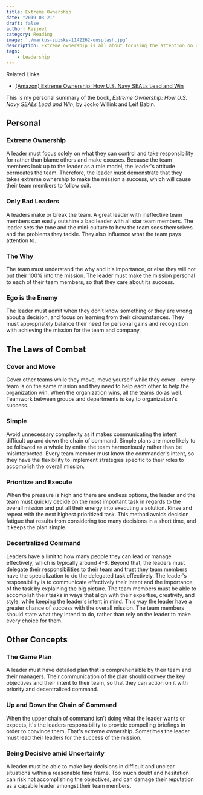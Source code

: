 ```yaml
---
title: Extreme Ownership 
date: "2019-03-21"
draft: false
author: Rajjeet
category: Reading
image: './markus-spiske-1142262-unsplash.jpg'
description: Extreme ownership is all about focusing the attention on one's owns thoughts and actions, and how that translates to leading effective teams and accomplishing the mission. 
tags:         
    - Leadership    
---
```


<div class="ui icon info message">
    <i class="linkify icon"></i>
    <div class="content">
        <div class="header">Related Links</div>
        <ul class="list">
            <li><a target="_blank" href="https://www.amazon.ca/Extreme-Ownership-U-S-Navy-SEALs/dp/1250183863/ref=sr_1_1?hvadid=208417755541&hvdev=c&hvlocphy=9000838&hvnetw=g&hvpos=1t2&hvqmt=b&hvrand=10121588327934293711&hvtargid=kwd-298751115982&keywords=extreme+ownership&qid=1553165843&s=gateway&sr=8-1&tag=googcana-20">(Amazon) Extreme Ownership: How U.S. Navy SEALs Lead and Win</a></li>
        </ul>
    </div>
</div>

This is my personal summary of the book, _Extreme Ownership: How U.S. Navy SEALs Lead and Win_, by Jocko Willink and Leif Babin.

## Personal
### Extreme Ownership
A leader must focus solely on what they can control and take responsibility for rather 
than blame others and make excuses. Because the team members look up to the leader as a role 
model, the leader's attitude permeates the team. Therefore, the leader must demonstrate that 
they takes extreme ownership to make the mission a success, which will cause their team members to follow suit. 

### Only Bad Leaders
A leaders make or break the team. A great leader with ineffective team members can easily outshine a bad 
leader with all star team members. The leader sets the tone and the mini-culture to how the team sees 
themselves and the problems they tackle. They also influence what the team pays attention to.

### The Why
The team must understand the why and it's importance, or else they will not put their 100% into the mission. 
The leader must make the mission personal to each of their team members, so that they care about its success.
 
### Ego is the Enemy
The leader must admit when they don’t know something or they are wrong about a decision, and focus on learning 
from their circumstances. They must appropriately balance their need for personal gains and recognition with 
achieving the mission for the team and company.
 
## The Laws of Combat
### Cover and Move
Cover other teams while they move, move yourself while they cover - every team is on the same mission and they need to help 
each other to help the organization win. When the organization wins, all the teams do as well. Teamwork between 
groups and departments is key to organization's success.
 
### Simple
Avoid unnecessary complexity as it makes communicating the intent difficult up and down the chain of command. 
Simple plans are more likely to be followed as a whole by entire the team harmoniously rather than be 
misinterpreted. Every team member must know the commander's intent, so they have the flexibility to 
implement strategies specific to their roles to accomplish the overall mission. 

### Prioritize and Execute
When the pressure is high and there are endless options, the leader and the team must quickly decide on 
the most important task in regards to the overall mission and put all their energy into executing a solution. 
Rinse and repeat with the next highest prioritized task. This method avoids decision fatigue that results 
from considering too many decisions in a short time, and it keeps the plan simple.

### Decentralized Command
Leaders have a limit to how many people they can lead or manage effectively, which is typically around 4-8. Beyond that, the leaders must delegate their responsibilities to their team and trust they team members have the specialization to do the delegated task effectively. The leader's responsibility is to communicate effectively their intent and the importance of the task by explaining the big picture. The team members must be able to accomplish their tasks in ways that align with their expertise, creativity, and style, while keeping the leader's intent in mind. This way the leader have a greater chance of success with the overall mission. The team members should state what they intend to do, rather than rely on the leader to make every choice for them. 

## Other Concepts
### The Game Plan
A leader must have detailed plan that is comprehensible by their team and their managers. Their communication of the plan should convey the key objectives and their intent to their team, so that they can action on it with priority and decentralized command. 

### Up and Down the Chain of Command
When the upper chain of command isn’t doing what the leader wants or expects, it's the leaders responsibility to provide compelling briefings in order to convince them. That's extreme ownership. Sometimes the leader must lead their leaders for the success of the mission.
 
### Being Decisive amid Uncertainty
A leader must be able to make key decisions in difficult and unclear situations within a reasonable time frame. Too much doubt and hesitation can risk not accomplishing the objectives, and can damage their reputation as a capable leader amongst their team members. 
